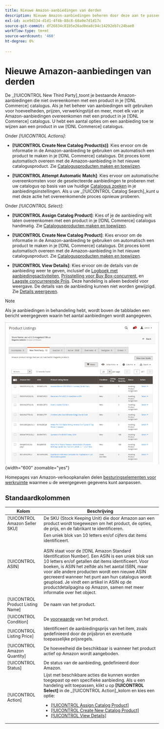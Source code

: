 ```yaml
---
title: Nieuwe Amazon-aanbiedingen van derden
description: Nieuwe Amazon-aanbiedingen beheren door deze aan te passen aan een product in je handelscatalogus.
exl-id: ace9d334-d1d1-4f4b-88c8-60a9e7d1d17c
source-git-commit: df26834c81b5e26ad0ea8c94c14292eb7c24bae8
workflow-type: tm+mt
source-wordcount: '460'
ht-degree: 0%

---
```


# Nieuwe Amazon-aanbiedingen van derden

De _[!UICONTROL New Third Party]_toont je bestaande Amazon-aanbiedingen die niet overeenkomen met een product in je [!DNL Commerce] catalogus. Als je het beheer van aanbiedingen wilt gebruiken voor hoeveelheden, prijzen, verwerkingstijd en meer, moet elk van je Amazon-aanbiedingen overeenkomen met een product in je [!DNL Commerce] catalogus. U hebt een aantal opties om een aanbieding toe te wijzen aan een product in uw [!DNL Commerce] catalogus.

Onder _[!UICONTROL Actions]_:

- **[!UICONTROL Create New Catalog Product(s)]**: Kies ervoor om de informatie in de Amazon-aanbieding te gebruiken om automatisch een product te maken in je [!DNL Commerce] catalogus. Dit proces komt automatisch overeen met de Amazon-aanbieding in het nieuwe catalogusproduct. Zie [Catalogusproducten maken en toewijzen](./creating-assigning-catalog-products.md).

- **[!UICONTROL Attempt Automatic Match]**: Kies ervoor om automatische overeenkomsten voor de geselecteerde aanbiedingen te proberen met uw catalogus op basis van uw huidige [Catalogus zoeken](./catalog-search.md) in je aanbiedingsinstellingen. Als u uw _[!UICONTROL Catalog Search]_kunt u met deze actie het overeenkomende proces opnieuw proberen.

Onder _[!UICONTROL Select]_:

- **[!UICONTROL Assign Catalog Product]**: Kies of je de aanbieding wilt laten overeenkomen met een product in je [!DNL Commerce] catalogus handmatig. Zie [Catalogusproducten maken en toewijzen](./creating-assigning-catalog-products.md).

- **[!UICONTROL Create New Catalog Product]**: Kies ervoor om de informatie in de Amazon-aanbieding te gebruiken om automatisch een product te maken in je [!DNL Commerce] catalogus. Dit proces komt automatisch overeen met de Amazon-aanbieding in het nieuwe catalogusproduct. Zie [Catalogusproducten maken en toewijzen](./creating-assigning-catalog-products.md).

- **[!UICONTROL View Details]**: Kies ervoor om de details van de aanbieding weer te geven, inclusief de [Logboek met aanbiedingsactiviteiten](./product-listing-details.md#listing-activity-log), [Prijsstelling voor Buy Box-concurrent](./product-listing-details.md#buy-box-competitor-pricing), en [Laagste concurrerende Prijs](./product-listing-details.md#lowest-competitor-pricing). Deze handeling is alleen bedoeld voor weergave. De details van de aanbieding kunnen niet worden gewijzigd. Zie [Details weergeven](./product-listing-details.md).

>[!NOTE]
>
>Als je aanbiedingen in behandeling hebt, wordt boven de tabbladen een bericht weergegeven waarin het aantal aanbiedingen wordt aangegeven.

![Nieuwe aanbiedingen van derden](assets/amazon-listings-new-third-party.png){width="600" zoomable="yes"}

Homepages van Amazon-verkoopkanalen delen [besturingselementen voor werkruimte](./workspace-controls.md) waarmee u de weergegeven gegevens kunt aanpassen.

## Standaardkolommen

| Kolom | Beschrijving |
|---|---|
| [!UICONTROL Amazon Seller SKU] | De SKU (Stock Keeping Unit) die door Amazon aan een product wordt toegewezen om het product, de opties, de prijs, en de fabrikant te identificeren. |
| [!UICONTROL ASIN] | Een uniek blok van 10 letters en/of cijfers dat items identificeert.<br><br>ASIN staat voor de [!DNL Amazon Standard Identification Number]. Een ASIN is een uniek blok van 10 letters en/of getallen dat items identificeert. Voor boeken, is ASIN het zelfde als het aantal ISBN, maar voor alle andere producten wordt een nieuwe ASIN gecreeerd wanneer het punt aan hun catalogus wordt geupload. Je vindt een artikel in ASIN op de productdetailpagina op Amazon, samen met meer informatie over het object. |
| [!UICONTROL Product Listing Name] | De naam van het product. |
| [!UICONTROL Condition] | De [voorwaarde](./product-listing-condition.md) van het product. |
| [!UICONTROL Listing Price] | Identificeert de aanbiedingsprijs van het item, zoals gedefinieerd door de prijsbron en eventuele toepasselijke prijsregels. |
| [!UICONTROL Amazon Quantity] | De hoeveelheid die beschikbaar is wanneer het product actief op Amazon wordt aangeboden. |
| [!UICONTROL Status] | De status van de aanbieding, gedefinieerd door Amazon. |
| [!UICONTROL Action] | Lijst met beschikbare acties die kunnen worden toegepast op een specifieke aanbieding. Als u een handeling wilt toepassen, klikt u op **[!UICONTROL Select]** in de _[!UICONTROL Action]_kolom en kies een optie:<ul><li>[[!UICONTROL Assign Catalog Product]](./creating-assigning-catalog-products.md)</li><li>[[!UICONTROL Create New Catalog Product]](./creating-assigning-catalog-products.md)</li><li>[[!UICONTROL View Details]](./product-listing-details.md)</li></ul> |
